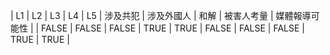 | L1 | L2 | L3 | L4 | L5 | 涉及共犯 | 涉及外國人 | 和解 | 被害人考量 | 媒體報導可能性 |
| FALSE | FALSE | FALSE | TRUE | TRUE | FALSE | FALSE | FALSE | TRUE | TRUE |